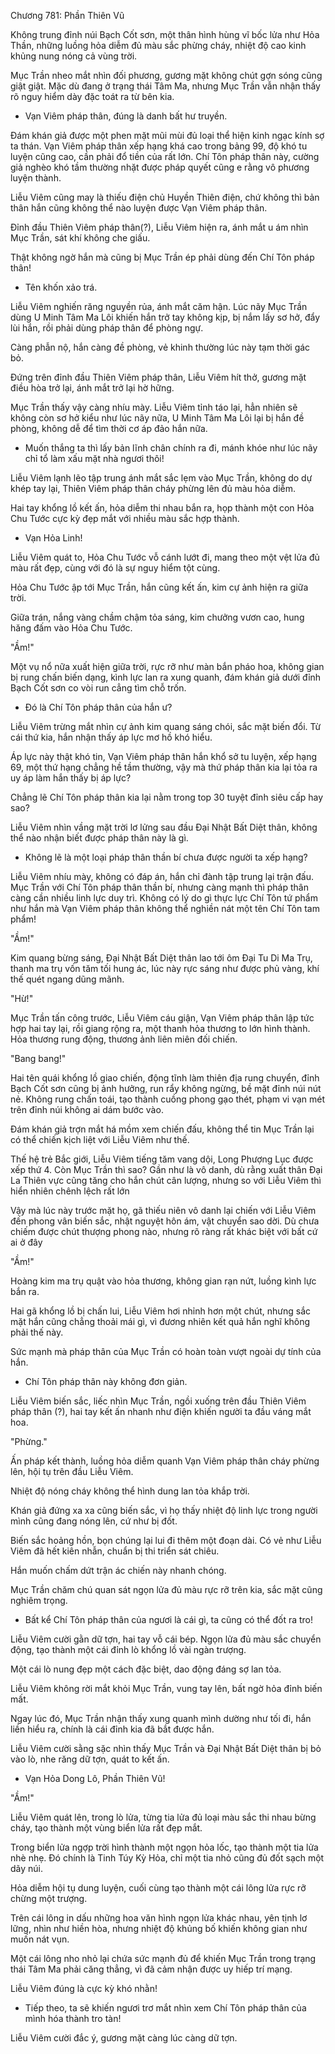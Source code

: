 




Chương 781: Phần Thiên Vũ


Không trung đỉnh núi Bạch Cốt sơn, một thân hình hùng vĩ bốc lửa như Hỏa Thần, những luồng hỏa diễm đủ màu sắc phừng cháy, nhiệt độ cao kinh khủng nung nóng cả vùng trời.

Mục Trần nheo mắt nhìn đối phương, gương mặt không chút gợn sóng cũng giật giật. Mặc dù đang ở trạng thái Tâm Ma, nhưng Mục Trần vẫn nhận thấy rõ nguy hiểm dày đặc toát ra từ bên kia.

- Vạn Viêm pháp thân, đúng là danh bất hư truyền.

Đám khán giả được một phen mặt mũi mùi đủ loại thể hiện kinh ngạc kính sợ ta thán. Vạn Viêm pháp thân xếp hạng khá cao trong bảng 99, độ khó tu luyện cũng cao, cần phải đổ tiền của rất lớn. Chí Tôn pháp thân này, cường giả nghèo khó tầm thường nhặt được pháp quyết cũng e rằng vô phương luyện thành.

Liễu Viêm cũng may là thiếu điện chủ Huyền Thiên điện, chứ không thì bản thân hắn cũng không thể nào luyện được Vạn Viêm pháp thân.

Đỉnh đầu Thiên Viêm pháp thân(?), Liễu Viêm hiện ra, ánh mắt u ám nhìn Mục Trần, sát khí không che giấu.

Thật không ngờ hắn mà cũng bị Mục Trần ép phải dùng đến Chí Tôn pháp thân!

- Tên khốn xảo trá.

Liễu Viêm nghiến răng nguyền rủa, ánh mắt căm hận. Lúc nãy Mục Trần dùng U Minh Tâm Ma Lôi khiến hắn trở tay không kịp, bị nắm lấy sơ hở, đẩy lùi hắn, rồi phải dùng pháp thân để phòng ngự.

Càng phẫn nộ, hắn càng đề phòng, vẻ khinh thường lúc này tạm thời gác bỏ.

Đứng trên đỉnh đầu Thiên Viêm pháp thân, Liễu Viêm hít thở, gương mặt điều hòa trở lại, ánh mắt trở lại hờ hững.

Mục Trần thấy vậy càng nhíu mày. Liễu Viêm tỉnh táo lại, hẳn nhiên sẽ không còn sơ hở kiểu như lúc nãy nữa, U Minh Tâm Ma Lôi lại bị hắn đề phòng, không dễ để tìm thời cơ áp đảo hắn nữa.

- Muốn thắng ta thì lấy bản lĩnh chân chính ra đi, mánh khóe như lúc nãy chỉ tổ làm xấu mặt nhà ngươi thôi!

Liễu Viêm lạnh lẽo tập trung ánh mắt sắc lẹm vào Mục Trần, không do dự khép tay lại, Thiên Viêm pháp thân cháy phừng lên đủ màu hỏa diễm.

Hai tay khổng lồ kết ấn, hỏa diễm thi nhau bắn ra, họp thành một con Hỏa Chu Tước cực kỳ đẹp mắt với nhiều màu sắc hợp thành.

- Vạn Hỏa Linh!

Liễu Viêm quát to, Hỏa Chu Tước vỗ cánh lướt đi, mang theo một vệt lửa đủ màu rất đẹp, cùng với đó là sự nguy hiểm tột cùng.

Hỏa Chu Tước ập tới Mục Trần, hắn cũng kết ấn, kim cự ảnh hiện ra giữa trời.

Giữa trán, nắng vàng chầm chậm tỏa sáng, kim chưởng vươn cao, hung hăng đấm vào Hỏa Chu Tước.

"Ầm!"

Một vụ nổ nữa xuất hiện giữa trời, rực rỡ như màn bắn pháo hoa, không gian bị rung chấn biến dạng, kình lực lan ra xung quanh, đám khán giả dưới đỉnh Bạch Cốt sơn co vòi run cẳng tìm chỗ trốn.

- Đó là Chí Tôn pháp thân của hắn ư?

Liễu Viêm trừng mắt nhìn cự ảnh kim quang sáng chói, sắc mặt biến đổi. Từ cái thứ kia, hắn nhận thấy áp lực mơ hồ khó hiểu.

Áp lực này thật khó tin, Vạn Viêm pháp thân hắn khổ sở tu luyện, xếp hạng 69, một thứ hạng chẳng hề tầm thường, vậy mà thứ pháp thân kia lại tỏa ra uy áp làm hắn thấy bị áp lực?

Chẳng lẽ Chí Tôn pháp thân kia lại nằm trong top 30 tuyệt đỉnh siêu cấp hay sao?

Liễu Viêm nhìn vầng mặt trời lơ lửng sau đầu Đại Nhật Bất Diệt thân, không thể nào nhận biết được pháp thân này là gì.

- Không lẽ là một loại pháp thân thần bí chưa được người ta xếp hạng?

Liễu Viêm nhíu mày, không có đáp án, hắn chỉ đành tập trung lại trận đấu. Mục Trần với Chí Tôn pháp thân thần bí, nhưng càng mạnh thì pháp thân càng cần nhiều linh lực duy trì. Không có lý do gì thực lực Chí Tôn tứ phẩm như hắn mà Vạn Viêm pháp thân không thể nghiền nát một tên Chí Tôn tam phẩm!

"Ầm!"

Kim quang bừng sáng, Đại Nhật Bất Diệt thân lao tới ôm Đại Tu Di Ma Trụ, thanh ma trụ vốn tăm tối hung ác, lúc này rực sáng như được phủ vàng, khí thế quét ngang dũng mãnh.

"Hừ!"

Mục Trần tấn công trước, Liễu Viêm cáu giận, Vạn Viêm pháp thân lập tức hợp hai tay lại, rồi giang rộng ra, một thanh hỏa thương to lớn hình thành. Hỏa thương rung động, thương ảnh liên miên đối chiến.

"Bang bang!"

Hai tên quái khổng lồ giao chiến, động tĩnh làm thiên địa rung chuyển, đỉnh Bạch Cốt sơn cũng bị ảnh hưởng, run rẩy không ngừng, bề mặt đỉnh núi nút nẻ. Không rung chấn toái, tạo thành cuồng phong gạo thét, phạm vi vạn mét trên đỉnh núi không ai dám bước vào.

Đám khán giả trợn mắt há mồm xem chiến đấu, không thể tin Mục Trần lại có thể chiến kịch liệt với Liễu Viêm như thế.

Thế hệ trẻ Bắc giới, Liễu Viêm tiếng tăm vang dội, Long Phượng Lục được xếp thứ 4. Còn Mục Trần thì sao? Gần như là vô danh, dù rằng xuất thân Đại La Thiên vực cũng tăng cho hắn chút cân lượng, nhưng so với Liễu Viêm thì hiển nhiên chênh lệch rất lớn

Vậy mà lúc này trước mặt họ, gã thiếu niên vô danh lại chiến với Liễu Viêm đến phong vân biến sắc, nhật nguyệt hôn ám, vật chuyển sao dời. Dù chưa chiếm được chút thượng phong nào, nhưng rõ ràng rất khác biệt với bất cứ ai ở đây

"Ầm!"

Hoàng kim ma trụ quật vào hỏa thương, không gian rạn nứt, luồng kình lực bắn ra.

Hai gã khổng lồ bị chấn lui, Liễu Viêm hơi nhỉnh hơn một chút, nhưng sắc mặt hắn cũng chẳng thoải mái gì, vì đương nhiên kết quả hắn nghĩ không phải thế này.

Sức mạnh mà pháp thân của Mục Trần có hoàn toàn vượt ngoài dự tính của hắn.

- Chí Tôn pháp thân này không đơn giản.

Liễu Viêm biến sắc, liếc nhìn Mục Trần, ngồi xuống trên đầu Thiên Viêm pháp thân (?), hai tay kết ấn nhanh như điện khiến người ta đầu váng mắt hoa.

"Phừng."

Ấn pháp kết thành, luồng hỏa diễm quanh Vạn Viêm pháp thân cháy phừng lên, hội tụ trên đầu Liễu Viêm.

Nhiệt độ nóng cháy không thể hình dung lan tỏa khắp trời.

Khán giả đứng xa xa cũng biến sắc, vì họ thấy nhiệt độ linh lực trong người mình cũng đang nóng lên, cứ như bị đốt.

Biến sắc hoảng hồn, bọn chúng lại lui đi thêm một đoạn dài. Có vẻ như Liễu Viêm đã hết kiên nhẫn, chuẩn bị thi triển sát chiêu.

Hắn muốn chấm dứt trận ác chiến này nhanh chóng.

Mục Trần chăm chú quan sát ngọn lửa đủ màu rực rỡ trên kia, sắc mặt cũng nghiêm trọng.

- Bất kể Chí Tôn pháp thân của ngươi là cái gì, ta cũng có thể đốt ra tro!

Liễu Viêm cười gằn dữ tợn, hai tay vỗ cái bép. Ngọn lửa đủ màu sắc chuyển động, tạo thành một cái đỉnh lò khổng lồ vài ngàn trượng.

Một cái lò nung đẹp một cách đặc biệt, dao động đáng sợ lan tỏa.

Liễu Viêm không rời mắt khỏi Mục Trần, vung tay lên, bất ngờ hỏa đỉnh biến mất.

Ngay lúc đó, Mục Trần nhận thấy xung quanh mình dường như tối đi, hắn liền hiểu ra, chính là cái đỉnh kia đã bắt được hắn.

Liễu Viêm cười sằng sặc nhìn thấy Mục Trần và Đại Nhật Bất Diệt thân bị bỏ vào lò, nhe răng dữ tợn, quát to kết ấn.

- Vạn Hỏa Dong Lô, Phần Thiên Vũ!

"Ầm!"

Liễu Viêm quát lên, trong lò lửa, từng tia lửa đủ loại màu sắc thi nhau bừng cháy, tạo thành một vùng biển lửa rất đẹp mắt.

Trong biển lửa ngợp trời hình thành một ngọn hỏa lốc, tạo thành một tia lửa nhè nhẹ. Đó chính là Tinh Túy Kỳ Hỏa, chỉ một tia nhỏ cũng đủ đốt sạch một dãy núi.

Hỏa diễm hội tụ dung luyện, cuối cùng tạo thành một cái lông lửa rực rỡ chừng một trượng.

Trên cái lông in dấu những hoa văn hình ngọn lửa khác nhau, yên tịnh lơ lững, nhìn như hiền hòa, nhưng nhiệt độ khủng bố khiến không gian như muốn nát vụn.

Một cái lông nho nhỏ lại chứa sức mạnh đủ để khiến Mục Trần trong trạng thái Tâm Ma phải căng thẳng, vì đã cảm nhận được uy hiếp trí mạng.

Liễu Viêm đúng là cực kỳ khó nhằn!

- Tiếp theo, ta sẽ khiến ngươi trơ mắt nhìn xem Chí Tôn pháp thân của mình hóa thành tro tàn!

Liễu Viêm cười đắc ý, gương mặt càng lúc càng dữ tợn.




